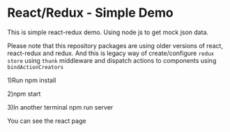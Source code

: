 # React/Redux - Simple Demo

This is simple react-redux demo. Using node js to get mock json data.

Please note that this repository packages are using older versions of react, react-redux and redux.
And this is legacy way of create/configure `redux store` using `thunk` middleware and dispatch actions to components using `bindActionCreators`

1)Run npm install

2)npm start

3)In another terminal npm run server

You can see the react page
